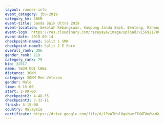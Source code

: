 ```yaml
---
layout: runner-info 
event_category: jbu-2019 
category_km: 30KM 
event-title: Janda Baik Ultra 2019  
event-location: Sekolah Kebangsaan, Kampung Janda Baik, Bentong, Pahang, Malaysia 
event-logo: https://res.cloudinary.com/raceyaya/image/upload/v1569217009/logo/janda-baik_vch1pc.jpg 
event-date: 2019-09-14 
checkpoint-name2: Split 1 SMK 
checkpoint-name3: Split 2 E Farm 
overall_rank: 306
gender_rank: 219
category_rank: 79
bib: 32017
name: YEOH OOI CHEE
distance: 30KM
category: 30KM Men Veteran
gender: Male
time: 6-15-00
start: 2-00-00
checkpoint2: 4-48-35
checkpoint3: 7-33-11
finish: 8-15-00
country: Malaysia
certificate: https://drive.google.com/file/d/1PvWTKnlOgvbwvf7KWTOn8wuKOsAp_0u9/view?usp=sharing
---
```

